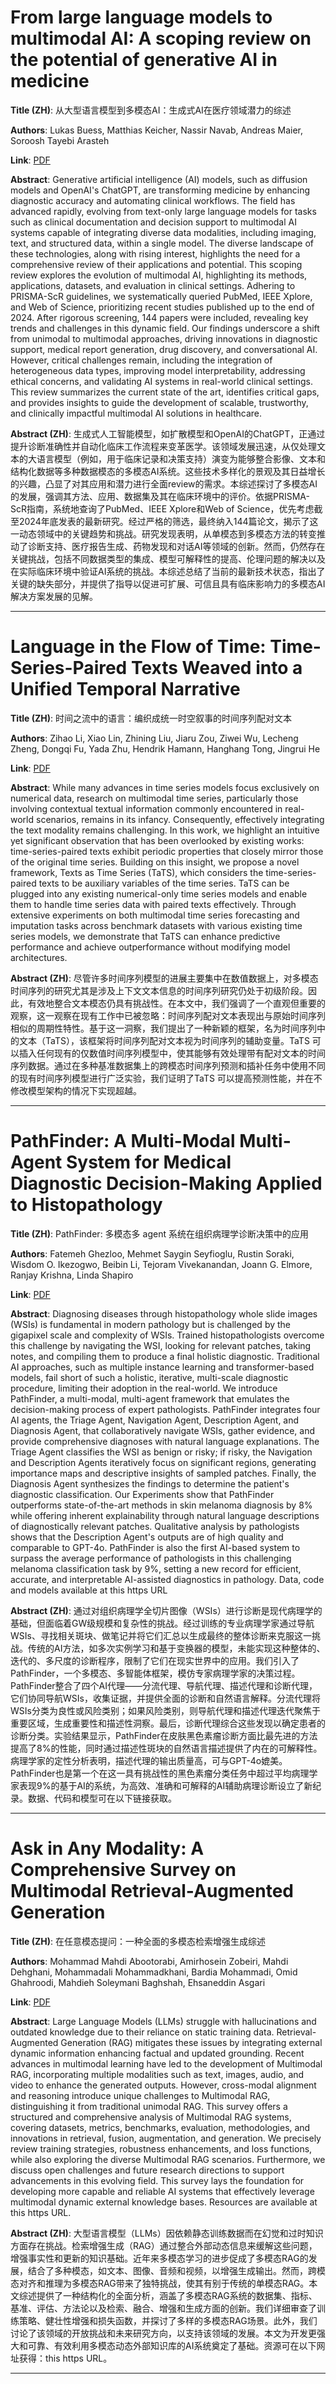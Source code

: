 # From large language models to multimodal AI: A scoping review on the potential of generative AI in medicine 

**Title (ZH)**: 从大型语言模型到多模态AI：生成式AI在医疗领域潜力的综述 

**Authors**: Lukas Buess, Matthias Keicher, Nassir Navab, Andreas Maier, Soroosh Tayebi Arasteh  

**Link**: [PDF](https://arxiv.org/pdf/2502.09242)  

**Abstract**: Generative artificial intelligence (AI) models, such as diffusion models and OpenAI's ChatGPT, are transforming medicine by enhancing diagnostic accuracy and automating clinical workflows. The field has advanced rapidly, evolving from text-only large language models for tasks such as clinical documentation and decision support to multimodal AI systems capable of integrating diverse data modalities, including imaging, text, and structured data, within a single model. The diverse landscape of these technologies, along with rising interest, highlights the need for a comprehensive review of their applications and potential. This scoping review explores the evolution of multimodal AI, highlighting its methods, applications, datasets, and evaluation in clinical settings. Adhering to PRISMA-ScR guidelines, we systematically queried PubMed, IEEE Xplore, and Web of Science, prioritizing recent studies published up to the end of 2024. After rigorous screening, 144 papers were included, revealing key trends and challenges in this dynamic field. Our findings underscore a shift from unimodal to multimodal approaches, driving innovations in diagnostic support, medical report generation, drug discovery, and conversational AI. However, critical challenges remain, including the integration of heterogeneous data types, improving model interpretability, addressing ethical concerns, and validating AI systems in real-world clinical settings. This review summarizes the current state of the art, identifies critical gaps, and provides insights to guide the development of scalable, trustworthy, and clinically impactful multimodal AI solutions in healthcare. 

**Abstract (ZH)**: 生成式人工智能模型，如扩散模型和OpenAI的ChatGPT，正通过提升诊断准确性并自动化临床工作流程来变革医学。该领域发展迅速，从仅处理文本的大语言模型（例如，用于临床记录和决策支持）演变为能够整合影像、文本和结构化数据等多种数据模态的多模态AI系统。这些技术多样化的景观及其日益增长的兴趣，凸显了对其应用和潜力进行全面review的需求。本综述探讨了多模态AI的发展，强调其方法、应用、数据集及其在临床环境中的评价。依据PRISMA-ScR指南，系统地查询了PubMed、IEEE Xplore和Web of Science，优先考虑截至2024年底发表的最新研究。经过严格的筛选，最终纳入144篇论文，揭示了这一动态领域中的关键趋势和挑战。研究发现表明，从单模态到多模态方法的转变推动了诊断支持、医疗报告生成、药物发现和对话AI等领域的创新。然而，仍然存在关键挑战，包括不同数据类型的集成、模型可解释性的提高、伦理问题的解决以及在实际临床环境中验证AI系统的挑战。本综述总结了当前的最新技术状态，指出了关键的缺失部分，并提供了指导以促进可扩展、可信且具有临床影响力的多模态AI解决方案发展的见解。 

---
# Language in the Flow of Time: Time-Series-Paired Texts Weaved into a Unified Temporal Narrative 

**Title (ZH)**: 时间之流中的语言：编织成统一时空叙事的时间序列配对文本 

**Authors**: Zihao Li, Xiao Lin, Zhining Liu, Jiaru Zou, Ziwei Wu, Lecheng Zheng, Dongqi Fu, Yada Zhu, Hendrik Hamann, Hanghang Tong, Jingrui He  

**Link**: [PDF](https://arxiv.org/pdf/2502.08942)  

**Abstract**: While many advances in time series models focus exclusively on numerical data, research on multimodal time series, particularly those involving contextual textual information commonly encountered in real-world scenarios, remains in its infancy. Consequently, effectively integrating the text modality remains challenging. In this work, we highlight an intuitive yet significant observation that has been overlooked by existing works: time-series-paired texts exhibit periodic properties that closely mirror those of the original time series. Building on this insight, we propose a novel framework, Texts as Time Series (TaTS), which considers the time-series-paired texts to be auxiliary variables of the time series. TaTS can be plugged into any existing numerical-only time series models and enable them to handle time series data with paired texts effectively. Through extensive experiments on both multimodal time series forecasting and imputation tasks across benchmark datasets with various existing time series models, we demonstrate that TaTS can enhance predictive performance and achieve outperformance without modifying model architectures. 

**Abstract (ZH)**: 尽管许多时间序列模型的进展主要集中在数值数据上，对多模态时间序列的研究尤其是涉及上下文文本信息的时间序列研究仍处于初级阶段。因此，有效地整合文本模态仍具有挑战性。在本文中，我们强调了一个直观但重要的观察，这一观察在现有工作中已被忽略：时间序列配对文本表现出与原始时间序列相似的周期性特性。基于这一洞察，我们提出了一种新颖的框架，名为时间序列中的文本（TaTS），该框架将时间序列配对文本视为时间序列的辅助变量。TaTS 可以插入任何现有的仅数值时间序列模型中，使其能够有效处理带有配对文本的时间序列数据。通过在多种基准数据集上的跨模态时间序列预测和插补任务中使用不同的现有时间序列模型进行广泛实验，我们证明了TaTS 可以提高预测性能，并在不修改模型架构的情况下实现超越。 

---
# PathFinder: A Multi-Modal Multi-Agent System for Medical Diagnostic Decision-Making Applied to Histopathology 

**Title (ZH)**: PathFinder: 多模态多 agent 系统在组织病理学诊断决策中的应用 

**Authors**: Fatemeh Ghezloo, Mehmet Saygin Seyfioglu, Rustin Soraki, Wisdom O. Ikezogwo, Beibin Li, Tejoram Vivekanandan, Joann G. Elmore, Ranjay Krishna, Linda Shapiro  

**Link**: [PDF](https://arxiv.org/pdf/2502.08916)  

**Abstract**: Diagnosing diseases through histopathology whole slide images (WSIs) is fundamental in modern pathology but is challenged by the gigapixel scale and complexity of WSIs. Trained histopathologists overcome this challenge by navigating the WSI, looking for relevant patches, taking notes, and compiling them to produce a final holistic diagnostic. Traditional AI approaches, such as multiple instance learning and transformer-based models, fail short of such a holistic, iterative, multi-scale diagnostic procedure, limiting their adoption in the real-world. We introduce PathFinder, a multi-modal, multi-agent framework that emulates the decision-making process of expert pathologists. PathFinder integrates four AI agents, the Triage Agent, Navigation Agent, Description Agent, and Diagnosis Agent, that collaboratively navigate WSIs, gather evidence, and provide comprehensive diagnoses with natural language explanations. The Triage Agent classifies the WSI as benign or risky; if risky, the Navigation and Description Agents iteratively focus on significant regions, generating importance maps and descriptive insights of sampled patches. Finally, the Diagnosis Agent synthesizes the findings to determine the patient's diagnostic classification. Our Experiments show that PathFinder outperforms state-of-the-art methods in skin melanoma diagnosis by 8% while offering inherent explainability through natural language descriptions of diagnostically relevant patches. Qualitative analysis by pathologists shows that the Description Agent's outputs are of high quality and comparable to GPT-4o. PathFinder is also the first AI-based system to surpass the average performance of pathologists in this challenging melanoma classification task by 9%, setting a new record for efficient, accurate, and interpretable AI-assisted diagnostics in pathology. Data, code and models available at this https URL 

**Abstract (ZH)**: 通过对组织病理学全切片图像（WSIs）进行诊断是现代病理学的基础，但面临着GW级规模和复杂性的挑战。经过训练的专业病理学家通过导航WSIs、寻找相关斑块、做笔记并将它们汇总以生成最终的整体诊断来克服这一挑战。传统的AI方法，如多次实例学习和基于变换器的模型，未能实现这种整体的、迭代的、多尺度的诊断程序，限制了它们在现实世界中的应用。我们引入了PathFinder，一个多模态、多智能体框架，模仿专家病理学家的决策过程。PathFinder整合了四个AI代理——分流代理、导航代理、描述代理和诊断代理，它们协同导航WSIs，收集证据，并提供全面的诊断和自然语言解释。分流代理将WSIs分类为良性或风险类别；如果风险类别，则导航代理和描述代理迭代聚焦于重要区域，生成重要性和描述性洞察。最后，诊断代理综合这些发现以确定患者的诊断分类。实验结果显示，PathFinder在皮肤黑色素瘤诊断方面比最先进的方法提高了8%的性能，同时通过描述性斑块的自然语言描述提供了内在的可解释性。病理学家的定性分析表明，描述代理的输出质量高，可与GPT-4o媲美。PathFinder也是第一个在这一具有挑战性的黑色素瘤分类任务中超过平均病理学家表现9%的基于AI的系统，为高效、准确和可解释的AI辅助病理诊断设立了新纪录。数据、代码和模型可在以下链接获取。 

---
# Ask in Any Modality: A Comprehensive Survey on Multimodal Retrieval-Augmented Generation 

**Title (ZH)**: 在任意模态提问：一种全面的多模态检索增强生成综述 

**Authors**: Mohammad Mahdi Abootorabi, Amirhosein Zobeiri, Mahdi Dehghani, Mohammadali Mohammadkhani, Bardia Mohammadi, Omid Ghahroodi, Mahdieh Soleymani Baghshah, Ehsaneddin Asgari  

**Link**: [PDF](https://arxiv.org/pdf/2502.08826)  

**Abstract**: Large Language Models (LLMs) struggle with hallucinations and outdated knowledge due to their reliance on static training data. Retrieval-Augmented Generation (RAG) mitigates these issues by integrating external dynamic information enhancing factual and updated grounding. Recent advances in multimodal learning have led to the development of Multimodal RAG, incorporating multiple modalities such as text, images, audio, and video to enhance the generated outputs. However, cross-modal alignment and reasoning introduce unique challenges to Multimodal RAG, distinguishing it from traditional unimodal RAG. This survey offers a structured and comprehensive analysis of Multimodal RAG systems, covering datasets, metrics, benchmarks, evaluation, methodologies, and innovations in retrieval, fusion, augmentation, and generation. We precisely review training strategies, robustness enhancements, and loss functions, while also exploring the diverse Multimodal RAG scenarios. Furthermore, we discuss open challenges and future research directions to support advancements in this evolving field. This survey lays the foundation for developing more capable and reliable AI systems that effectively leverage multimodal dynamic external knowledge bases. Resources are available at this https URL. 

**Abstract (ZH)**: 大型语言模型（LLMs）因依赖静态训练数据而在幻觉和过时知识方面存在挑战。检索增强生成（RAG）通过整合外部动态信息来缓解这些问题，增强事实性和更新的知识基础。近年来多模态学习的进步促成了多模态RAG的发展，结合了多种模态，如文本、图像、音频和视频，以增强生成输出。然而，跨模态对齐和推理为多模态RAG带来了独特挑战，使其有别于传统的单模态RAG。本文综述提供了一种结构化的全面分析，涵盖了多模态RAG系统的数据集、指标、基准、评估、方法论以及检索、融合、增强和生成方面的创新。我们详细审查了训练策略、健壮性增强和损失函数，并探讨了多样的多模态RAG场景。此外，我们讨论了该领域的开放挑战和未来研究方向，以支持该领域的发展。本文为开发更强大和可靠、有效利用多模态动态外部知识库的AI系统奠定了基础。资源可在以下网址获得：this https URL。 

---
